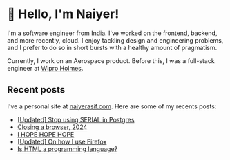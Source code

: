 # 👋 Hello, I'm Naiyer!

I'm a software engineer from India. I've worked on the frontend, backend, and more recently, cloud. I enjoy tackling design and engineering problems, and I prefer to do so in short bursts with a healthy amount of pragmatism.

Currently, I work on an Aerospace product. Before this, I was a full-stack engineer at [Wipro Holmes](https://www.wipro.com/holmes/).

## Recent posts

I've a personal site at [naiyerasif.com](https://www.naiyerasif.com). Here are some of my recents posts:

<!-- BLOG-POST-LIST:START -->
- [[Updated] Stop using SERIAL in Postgres](https://www.naiyerasif.com/post/2024/09/04/stop-using-serial-in-postgres/)
- [Closing a browser, 2024](https://www.naiyerasif.com/post/2024/08/31/closing-a-browser-2024/)
- [I HOPE HOPE HOPE](https://www.naiyerasif.com/post/2024/08/30/i-hope-hope-hope/)
- [[Updated] On how I use Firefox](https://www.naiyerasif.com/post/2023/08/06/on-how-i-use-firefox/)
- [Is HTML a programming language?](https://www.naiyerasif.com/post/2024/08/09/is-html-a-programming-language/)
<!-- BLOG-POST-LIST:END -->
